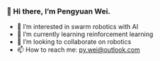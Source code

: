 ### 👋 Hi there, I’m Pengyuan Wei.

- 👀 I’m interested in swarm robotics with AI
- 🌱 I’m currently learning reinforcement learning
- 💞️ I’m looking to collaborate on robotics
- 📫 How to reach me: py.wei@outlook.com

<!---
pengyuanwei/pengyuanwei is a ✨ special ✨ repository because its `README.md` (this file) appears on your GitHub profile.
You can click the Preview link to take a look at your changes.
--->
